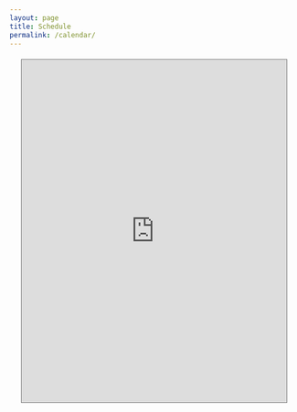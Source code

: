```yaml
---
layout: page
title: Schedule
permalink: /calendar/
---
```


<div class="calendar-container">
  <iframe 
    src="https://calendar.google.com/calendar/embed?src=YOUR_CALENDAR_ID&ctz=Europe%2FBerlin&mode=WEEK&showTitle=0&showNav=1&showDate=1&showPrint=0&showTabs=1&showCalendars=0&showTz=0&height=600" 
    style="border:solid 1px #777" 
    width="100%" 
    height="600" 
    frameborder="0" 
    scrolling="no">
  </iframe>
</div>

<div class="booking-modal" id="bookingModal">
  <div class="modal-content">
    <span class="close">&times;</span>
    <h2>Book a Presentation Slot</h2>
    <form id="bookingForm">
      <div class="form-group">
        <label for="name">Name:</label>
        <input type="text" id="name" name="name" required>
      </div>
      <div class="form-group">
        <label for="email">Email:</label>
        <input type="email" id="email" name="email" required>
      </div>
      <div class="form-group">
        <label for="title">Presentation Title:</label>
        <input type="text" id="title" name="title" required>
      </div>
      <div class="form-group">
        <label for="abstract">Brief Abstract:</label>
        <textarea id="abstract" name="abstract" required></textarea>
      </div>
      <input type="hidden" id="slotDate" name="slotDate">
      <button type="submit">Submit</button>
    </form>
  </div>
</div>

<link href='https://cdn.jsdelivr.net/npm/fullcalendar@5.11.3/main.min.css' rel='stylesheet' />
<script src='https://cdn.jsdelivr.net/npm/fullcalendar@5.11.3/main.min.js'></script>

<style>
.calendar-container {
  max-width: 1200px;
  margin: 20px auto;
  padding: 0 20px;
}

.booking-modal {
  display: none;
  position: fixed;
  z-index: 1000;
  left: 0;
  top: 0;
  width: 100%;
  height: 100%;
  background-color: rgba(0,0,0,0.4);
}

.modal-content {
  background-color: #fefefe;
  margin: 15% auto;
  padding: 20px;
  border: 1px solid #888;
  width: 80%;
  max-width: 500px;
  border-radius: 5px;
}

.close {
  color: #aaa;
  float: right;
  font-size: 28px;
  font-weight: bold;
  cursor: pointer;
}

.form-group {
  margin-bottom: 15px;
}

.form-group label {
  display: block;
  margin-bottom: 5px;
}

.form-group input,
.form-group textarea {
  width: 100%;
  padding: 8px;
  border: 1px solid #ddd;
  border-radius: 4px;
}

button {
  background-color: #4CAF50;
  color: white;
  padding: 10px 20px;
  border: none;
  border-radius: 4px;
  cursor: pointer;
}

button:hover {
  background-color: #45a049;
}
</style>

<script>
document.addEventListener('DOMContentLoaded', function() {
  var calendarEl = document.getElementById('calendar');
  var calendar = new FullCalendar.Calendar(calendarEl, {
    initialView: 'dayGridMonth',
    headerToolbar: {
      left: 'prev,next today',
      center: 'title',
      right: 'dayGridMonth,timeGridWeek'
    },
    slotMinTime: '12:00:00',
    slotMaxTime: '13:00:00',
    allDaySlot: false,
    events: '/data/schedule.json',
    eventClick: function(info) {
      if (!info.event.extendedProps.booked) {
        document.getElementById('slotDate').value = info.event.start.toISOString();
        document.getElementById('bookingModal').style.display = 'block';
      }
    }
  });
  calendar.render();

  // Modal handling
  var modal = document.getElementById('bookingModal');
  var span = document.getElementsByClassName('close')[0];
  
  span.onclick = function() {
    modal.style.display = 'none';
  }

  window.onclick = function(event) {
    if (event.target == modal) {
      modal.style.display = 'none';
    }
  }

  // Form submission
  document.getElementById('bookingForm').onsubmit = function(e) {
    e.preventDefault();
    // Here you would typically send the form data to your backend
    // For now, we'll just close the modal
    modal.style.display = 'none';
    alert('Thank you for your submission! We will contact you shortly.');
  }
});
</script> 